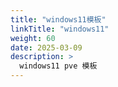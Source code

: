 ```yaml
---
title: "windows11模板"
linkTitle: "windows11"
weight: 60
date: 2025-03-09
description: >
  windows11 pve 模板
---
```

